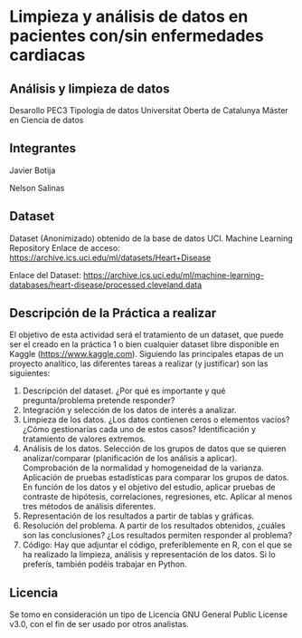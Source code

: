 # Limpieza y análisis de datos en pacientes con/sin enfermedades cardiacas
## Análisis y limpieza de datos
Desarollo PEC3 Tipologia de datos
Universitat Oberta de Catalunya
Máster en Ciencia de datos

## Integrantes
 Javier Botija
 
 Nelson Salinas

## Dataset
Dataset (Anonimizado) obtenido de la base de datos UCI. Machine Learning Repository
Enlace de acceso:
https://archive.ics.uci.edu/ml/datasets/Heart+Disease

Enlace del Dataset:
https://archive.ics.uci.edu/ml/machine-learning-databases/heart-disease/processed.cleveland.data

## Descripción de la Práctica a realizar
El objetivo de esta actividad será el tratamiento de un dataset, que puede ser el creado en la
práctica 1 o bien cualquier dataset libre disponible en Kaggle (https://www.kaggle.com).
Siguiendo las principales etapas de un proyecto analítico, las diferentes tareas a realizar (y
justificar) son las siguientes:
  1. Descripción del dataset. ¿Por qué es importante y qué pregunta/problema pretende
responder?
  2. Integración y selección de los datos de interés a analizar.
  3. Limpieza de los datos.
  ¿Los datos contienen ceros o elementos vacíos? ¿Cómo gestionarías cada uno
de estos casos?
  Identificación y tratamiento de valores extremos.
  4. Análisis de los datos.
  Selección de los grupos de datos que se quieren analizar/comparar (planificación
de los análisis a aplicar).
  Comprobación de la normalidad y homogeneidad de la varianza.
  Aplicación de pruebas estadísticas para comparar los grupos de datos. En función
de los datos y el objetivo del estudio, aplicar pruebas de contraste de hipótesis,
correlaciones, regresiones, etc. Aplicar al menos tres métodos de análisis
diferentes.
  5. Representación de los resultados a partir de tablas y gráficas.
  6. Resolución del problema. A partir de los resultados obtenidos, ¿cuáles son las
conclusiones? ¿Los resultados permiten responder al problema?
  7. Código: Hay que adjuntar el código, preferiblemente en R, con el que se ha realizado la
limpieza, análisis y representación de los datos. Si lo preferís, también podéis trabajar en
Python. 

## Licencia
Se tomo en consideración un tipo de Licencia GNU General Public License v3.0, con el fin de ser usado por otros analistas.
